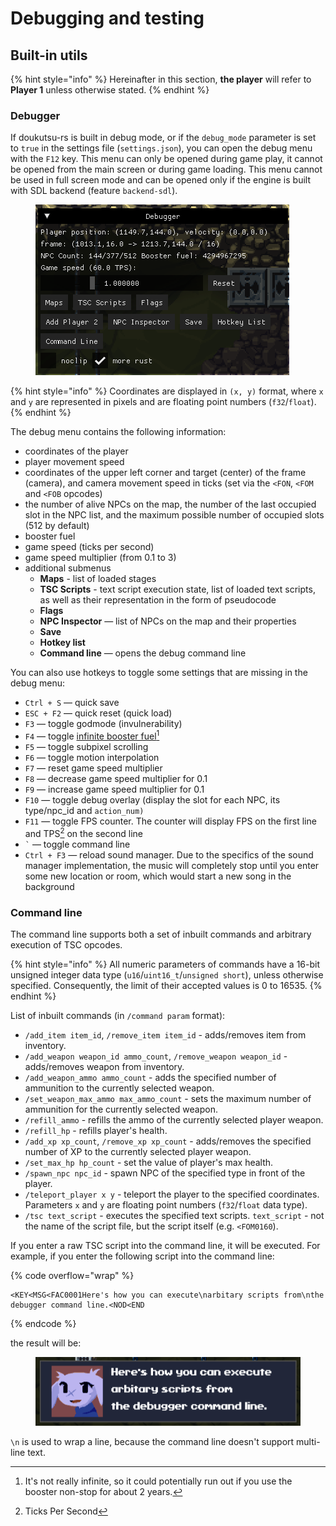 # Debugging and testing

## Built-in utils

{% hint style="info" %}
Hereinafter in this section, **the player** will refer to **Player 1** unless otherwise stated.
{% endhint %}

### Debugger

If doukutsu-rs is built in debug mode, or if the `debug_mode` parameter is set to `true` in the settings file (`settings.json`), you can open the debug menu with the `F12` key. This menu can only be opened during game play, it cannot be opened from the main screen or during game loading. This menu cannot be used in full screen mode and can be opened only if the engine is built with SDL backend (feature `backend-sdl`).

<div data-full-width="false"><figure><img src="../.gitbook/assets/in-game-debugger.PNG" alt="Screenshot of the in-game debug menu"><figcaption></figcaption></figure></div>

{% hint style="info" %}
Coordinates are displayed in `(x, y)` format, where `x` and `y` are represented in pixels and are floating point numbers (`f32`/`float`).
{% endhint %}

The debug menu contains the following information:

* coordinates of the player
* player movement speed
* coordinates of the upper left corner and target (center) of the frame (camera), and camera movement speed in ticks (set via the `<FON`, `<FOM` and `<FOB` opcodes)
* the number of alive NPCs on the map, the number of the last occupied slot in the NPC list, and the maximum possible number of occupied slots (512 by default)
* booster fuel
* game speed (ticks per second)
* game speed multiplier (from 0.1 to 3)
* additional submenus
  * **Maps** - list of loaded stages
  * **TSC Scripts** - text script execution state, list of loaded text scripts, as well as their representation in the form of pseudocode
  * **Flags**
  * **NPC Inspector** — list of NPCs on the map and their properties
  * **Save**
  * **Hotkey list**
  * **Command line** — opens the debug command line

You can also use hotkeys to toggle some settings that are missing in the debug menu:

* `Ctrl + S` — quick save
* `ESC + F2` — quick reset (quick load)
* `F3` — toggle godmode (invulnerability)
* `F4` — toggle [infinite booster fuel](#user-content-fn-1)[^1]
* `F5` — toggle subpixel scrolling
* `F6` — toggle motion interpolation
* `F7` — reset game speed multiplier
* `F8` — decrease game speed multiplier for 0.1
* `F9` — increase game speed multiplier for 0.1
* `F10` — toggle debug overlay (display the slot for each NPC, its type/npc\_id and `action_num)`
* `F11` — toggle FPS counter. The counter will display FPS on the first line and TPS[^2] on the second line
* `` ` `` — toggle command line
* `Ctrl + F3` — reload sound manager. Due to the specifics of the sound manager implementation, the music will completely stop until you enter some new location or room, which would start a new song in the background

### Command line

The command line supports both a set of inbuilt commands and arbitrary execution of TSC opcodes.

{% hint style="info" %}
All numeric parameters of commands have a 16-bit unsigned integer data type (`u16`/`uint16_t`/`unsigned short`), unless otherwise specified. Consequently, the limit of their accepted values is 0 to 16535.
{% endhint %}

List of inbuilt commands (in `/command param` format):

* `/add_item item_id`, `/remove_item item_id` - adds/removes item from inventory.
* `/add_weapon weapon_id ammo_count`, `/remove_weapon weapon_id` - adds/removes weapon from inventory.
* `/add_weapon_ammo ammo_count` - adds the specified number of ammunition to the currently selected weapon.
* `/set_weapon_max_ammo max_ammo_count` - sets the maximum number of ammunition for the currently selected weapon.
* `/refill_ammo` - refills the ammo of the currently selected player weapon.
* `/refill_hp` - refills player's health.
* `/add_xp xp_count`, `/remove_xp xp_count` - adds/removes the specified number of XP to the currently selected player weapon.
* `/set_max_hp hp_count` - set the value of player's max health.
* `/spawn_npc npc_id` - spawn NPC of the specified type in front of the player.
* `/teleport_player x y` - teleport the player to the specified coordinates. Parameters `x` and `y` are floating point numbers (`f32`/`float` data type).
* `/tsc text_script` - executes the specified text scripts. `text_script` - not the name of the script file, but the script itself (e.g. `<FOM0160`).

If you enter a raw TSC script into the command line, it will be executed. For example, if you enter the following script into the command line:

{% code overflow="wrap" %}
```
<KEY<MSG<FAC0001Here's how you can execute\narbitary scripts from\nthe debugger command line.<NOD<END
```
{% endcode %}

the result will be:

<figure><img src="../.gitbook/assets/arbitary-tsc-execution.png" alt=""><figcaption></figcaption></figure>

`\n` is used to wrap a line, because the command line doesn't support multi-line text.

[^1]: It's not really infinite, so it could potentially run out if you use the booster non-stop for about 2 years.

[^2]: Ticks Per Second
